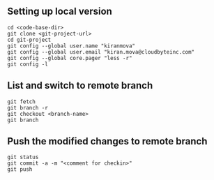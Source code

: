 ## Setting up local version
```
cd <code-base-dir>
git clone <git-project-url>
cd git-project
git config --global user.name "kiranmova"
git config --global user.email "kiran.mova@cloudbyteinc.com"
git config --global core.pager "less -r" 
git config -l
```

## List and switch to remote branch
```
git fetch
git branch -r
git checkout <branch-name>
git branch
```

## Push the modified changes to remote branch
```
git status
git commit -a -m "<comment for checkin>"
git push
```
